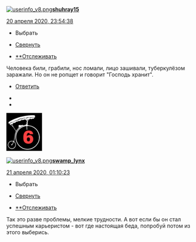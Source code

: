 [![userinfo_v8.png](userinfo_v8-1.png)](https://shuhray15.livejournal.com/profile)[**shuhray15**](https://shuhray15.livejournal.com/)

 [20 апреля 2020, 23:54:38](https://ivanov-petrov.livejournal.com/2247001.html?thread=146342745#t146342745)

- Выбрать

- [Свернуть](https://ivanov-petrov.livejournal.com/2247001.html?thread=146342745#t146342745)

- [**Отслеживать](https://www.livejournal.com/manage/subscriptions/comments.bml?talkid=146342745&journal=ivanov_petrov)

Человека били, грабили, нос ломали, лицо зашивали, туберкулёзом заражали. Но он не ропщет и говорит "Господь хранит".

- [Ответить](https://ivanov-petrov.livejournal.com/2247001.html?replyto=146342745)

-
-

 <div style="display: none;">  </div>

 [![15406519](../_resources/15406519)](https://swamp-lynx.livejournal.com/)

[![userinfo_v8.png](userinfo_v8-1.png)](https://swamp-lynx.livejournal.com/profile)[**swamp_lynx**](https://swamp-lynx.livejournal.com/)

 [21 апреля 2020, 01:10:23](https://ivanov-petrov.livejournal.com/2247001.html?thread=146343769#t146343769)

- Выбрать

- [Свернуть](https://ivanov-petrov.livejournal.com/2247001.html?thread=146343769#t146343769)

- [**Отслеживать](https://www.livejournal.com/manage/subscriptions/comments.bml?talkid=146343769&journal=ivanov_petrov)

Так это разве проблемы, мелкие трудности. А вот если бы он стал успешным карьеристом - вот где настоящая беда, попробуй потом из этого выберись.

<div style="display: none;">  </div>

<div style="display: none;">  </div>